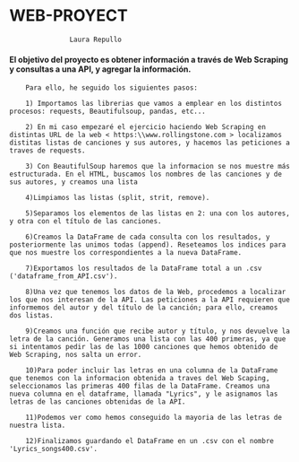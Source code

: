  
 
   # WEB-PROYECT
   
                   Laura Repullo



   #### El objetivo del proyecto es obtener información a través de Web Scraping y consultas a una API, y agregar la información.


        Para ello, he seguido los siguientes pasos:
        
        1) Importamos las librerias que vamos a emplear en los distintos procesos: requests, Beautifulsoup, pandas, etc...
        
        2) En mi caso empezaré el ejercicio haciendo Web Scraping en distintas URL de la web < https:\\www.rollingstone.com > localizamos distitas listas de canciones y sus autores, y hacemos las peticiones a traves de requests.
        
        3) Con BeautifulSoup haremos que la informacion se nos muestre más estructurada. En el HTML, buscamos los nombres de las canciones y de sus autores, y creamos una lista
        
        4)Limpiamos las listas (split, strit, remove).
        
        5)Separamos los elementos de las listas en 2: una con los autores, y otra con el título de las canciones.

        6)Creamos la DataFrame de cada consulta con los resultados, y posteriormente las unimos todas (append). Reseteamos los indices para que nos muestre los correspondientes a la nueva DataFrame.
        
        7)Exportamos los resultados de la DataFrame total a un .csv ('dataframe_from_API.csv').
        
        8)Una vez que tenemos los datos de la Web, procedemos a localizar los que nos interesan de la API. Las peticiones a la API requieren que informemos del autor y del título de la canción; para ello, creamos dos listas.
        
        9)Creamos una función que recibe autor y título, y nos devuelve la letra de la canción. Generamos una lista con las 400 primeras, ya que si intentamos pedir las de las 1000 canciones que hemos obtenido de Web Scraping, nos salta un error.
        
        10)Para poder incluir las letras en una columna de la DataFrame que tenemos con la informacion obtenida a traves del Web Scaping, seleccionamos las primeras 400 filas de la DataFrame. Creamos una nueva columna en el dataframe, llamada "Lyrics", y le asignamos las letras de las canciones obtenidas de la API.
        
        11)Podemos ver como hemos conseguido la mayoria de las letras de nuestra lista. 
        
        12)Finalizamos guardando el DataFrame en un .csv con el nombre 'Lyrics_songs400.csv'.